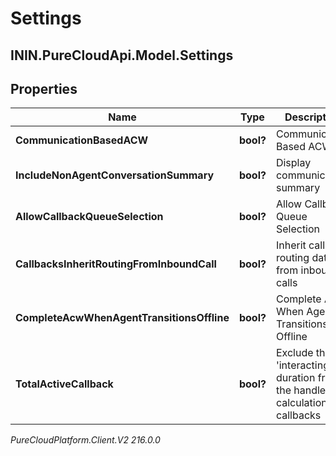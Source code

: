 # Settings

## ININ.PureCloudApi.Model.Settings

## Properties

|Name | Type | Description | Notes|
|------------ | ------------- | ------------- | -------------|
| **CommunicationBasedACW** | **bool?** | Communication Based ACW | [optional] |
| **IncludeNonAgentConversationSummary** | **bool?** | Display communication summary | [optional] |
| **AllowCallbackQueueSelection** | **bool?** | Allow Callback Queue Selection | [optional] |
| **CallbacksInheritRoutingFromInboundCall** | **bool?** | Inherit callback routing data from inbound calls | [optional] |
| **CompleteAcwWhenAgentTransitionsOffline** | **bool?** | Complete ACW When Agent Transitions Offline | [optional] |
| **TotalActiveCallback** | **bool?** | Exclude the &#39;interacting&#39; duration from the handle calculations of callbacks | [optional] |



_PureCloudPlatform.Client.V2 216.0.0_
